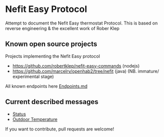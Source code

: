 # Nefit Easy Protocol

Attempt to document the Nefit Easy thermostat Protocol.
This is based on reverse engineering & the excellent work of Rober Klep

## Known open source projects 

Projects implementing the Nefit Easy protocol

* https://github.com/robertklep/nefit-easy-commands (nodejs)
* https://github.com/marcelrv/openhab2/tree/nefit (java) (NB. immature/ experimental stage)


All known endpoints here [Endpoints.md](Endpoints.md)

## Current described messages
* [Status](uiStatus.md)
* [Outdoor Temperature](OutdoorTemp.md)


If you want to contribute, pull requests are welcome!
